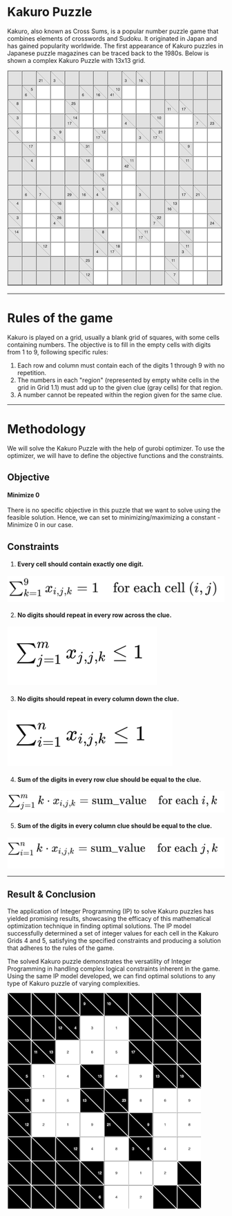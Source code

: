 # Kakuro Puzzle

Kakuro, also known as Cross Sums, is a popular number puzzle game that combines elements of crosswords and Sudoku. 
It originated in Japan and has gained popularity worldwide. The first appearance of Kakuro puzzles in Japanese puzzle magazines can be traced back to the 1980s.
Below is shown a complex Kakuro Puzzle with 13x13 grid.

![Logo](https://github.com/kovid112m/Kakuro-Solver/blob/main/Kakuro%20Images/Kakuro%20Puzzle.png)

***

# Rules of the game

Kakuro is played on a grid, usually a blank grid of squares, with some cells containing numbers. The objective is to fill in the empty cells with digits from 1 to 9, following specific rules:
  1.	Each row and column must contain each of the digits 1 through 9 with no repetition.
  2.	The numbers in each "region" (represented by empty white cells in the grid in Grid 1.1) must add up to the given clue (gray cells) for that region.
  3.	A number cannot be repeated within the region given for the same clue.

***

# Methodology

We will solve the Kakuro Puzzle with the help of gurobi optimizer. To use the optimizer, we will have to define the objective functions and the constraints.

## Objective
  #### Minimize 0

There is no specific objective in this puzzle that we want to solve using the feasible solution. 
Hence, we can set to minimizing/maximizing a constant - Minimize 0 in our case.

## Constraints

  1.	#### Every cell should contain exactly one digit.
  ![Constraint 1](https://github.com/kovid112m/Kakuro-Solver/blob/main/Kakuro%20Images/Constraint%201.png)


  2.	#### No digits should repeat in every row across the clue.
  ![Constraint 2](https://github.com/kovid112m/Kakuro-Solver/blob/main/Kakuro%20Images/Constraint%202.png)

  3.	#### No digits should repeat in every column down the clue.
  ![Constraint 3](https://github.com/kovid112m/Kakuro-Solver/blob/main/Kakuro%20Images/Constraint%203.png)

  4.	#### Sum of the digits in every row clue should be equal to the clue.
  ![Constraint 4](https://github.com/kovid112m/Kakuro-Solver/blob/main/Kakuro%20Images/Constraint%204.png)

  5.	#### Sum of the digits in every column clue should be equal to the clue.
  ![Constraint 5](https://github.com/kovid112m/Kakuro-Solver/blob/main/Kakuro%20Images/Constraint%205.png)

***

## Result & Conclusion

The application of Integer Programming (IP) to solve Kakuro puzzles has yielded promising results, showcasing the efficacy of this mathematical optimization technique in finding optimal solutions. The IP model successfully determined a set of integer values for each cell in the Kakuro Grids 4 and 5, satisfying the specified constraints and producing a solution that adheres to the rules of the game.

The solved Kakuro puzzle demonstrates the versatility of Integer Programming in handling complex logical constraints inherent in the game. Using the same IP model developed, we can find optimal solutions to any type of Kakuro puzzle of varying complexities.

![Solved Kakuro Puzzle](https://github.com/kovid112m/Kakuro-Solver/blob/main/Kakuro%20Images/Solved%20Puzzle.png)
